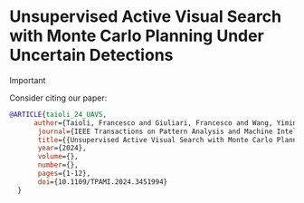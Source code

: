 # Unsupervised Active Visual Search with Monte Carlo Planning Under Uncertain Detections

> [!IMPORTANT]
> Consider citing our paper:
> ```BibTeX
>@ARTICLE{taioli_24_UAVS,
>       author={Taioli, Francesco and Giuliari, Francesco and Wang, Yiming and Berra, Riccardo and Castellini, Alberto and Bue, Alessio Del and Farinelli, Alessandro and Cristani, Marco and Setti, Francesco},
>        journal={IEEE Transactions on Pattern Analysis and Machine Intelligence}, 
>        title={{Unsupervised Active Visual Search with Monte Carlo Planning under Uncertain Detections}}, 
>        year={2024},
>        volume={},
>        number={},
>        pages={1-12},
>        doi={10.1109/TPAMI.2024.3451994}
>   }
>   ```

